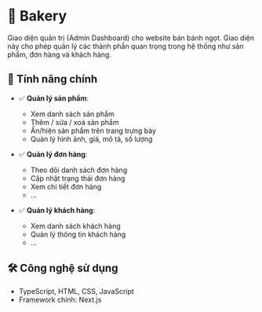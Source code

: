# 🍰 Bakery

Giao diện quản trị (Admin Dashboard) cho website bán bánh ngọt. Giao diện này cho phép quản lý các thành phần quan trọng trong hệ thống như sản phẩm, đơn hàng và khách hàng.

## 🚀 Tính năng chính

- ✅ **Quản lý sản phẩm**:  
  - Xem danh sách sản phẩm  
  - Thêm / sửa / xoá sản phẩm
  - Ẩn/hiện sản phẩm trên trang trưng bày
  - Quản lý hình ảnh, giá, mô tả, số lượng

- ✅ **Quản lý đơn hàng**:  
  - Theo dõi danh sách đơn hàng  
  - Cập nhật trạng thái đơn hàng  
  - Xem chi tiết đơn hàng
  - ...  

- ✅ **Quản lý khách hàng**:  
  - Xem danh sách khách hàng  
  - Quản lý thông tin khách hàng  
  - ...

## 🛠️ Công nghệ sử dụng

- TypeScript, HTML, CSS, JavaScript
- Framework chính: Next.js
